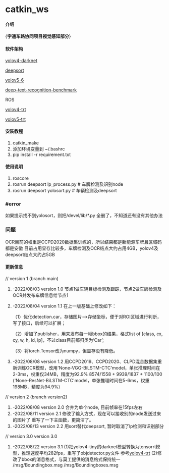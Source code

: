 # catkin_ws

#### 介绍
{**宇通车路协同项目视觉感知部分**}

#### 软件架构
[yolov4-darknet](https://https://github.com/AlexeyAB/darknet)

[deepsort](https://blog.csdn.net/didiaopao/article/details/120274519?spm=1001.2014.3001.5502)

[yolov5-6](https://github.com/ultralytics/yolov5)

[deep-text-recognition-benchmark](https://https://github.com/clovaai/deep-text-recognition-benchmark)

ROS

[yolov4-trt](https://github.com/jkjung-avt/tensorrt_demos)

[yolov5-trt](https://github.com/wang-xinyu/tensorrtx)


#### 安装教程

1.  catkin_make
2.  添加环境变量到 ~/.bashrc
3.  pip install -r requirement.txt

#### 使用说明

1.  roscore 
2.  rosrun deepsort lp_process.py        # 车牌检测及识别node
3.  rosrun deepsort yolosort.py          # 车辆检测及deepsort

### #error
如果提示找不到yolosort，则把/devel/lib/*.py 全删了，不知道还有没有其他办法

### 问题
OCR目前的权重是CCPD2020数据集训练的，所以结果都是新能源车牌且区域码都是安徽
目前占用显存比较多，车牌检测及OCR结点大约占用4GB，yolov4及deepsort结点大约占5GB

#### 更新信息
 // version 1 (branch main)
1.  -2022/08/03 version 1.0
    节点1做车辆目标检测及跟踪，节点2做车牌检测及OCR并发布车牌信息给节点1
2.  -2022/08/04 version 1.1
    在上一版基础上修改如下：
    
    （1）优化detection.car，存储图片-->存储坐标，便于对ROI区域进行判断，写了接口，后续可以扩展；
    
    （2）增加了publisher，用来发布每一帧bbox的结果，格式list of [class, cx, cy, w, h, id, lp]，不过class目前都归类为‘Car’; 
    
    （3）将torch.Tensor改为numpy，但显存没有降低。
3.  -2022/08/08 version 1.2
    用CCPD2019、CCPD2020、CLPD混合数据集重新训练OCR模型，改用'None-VGG-BiLSTM-CTC'model，单张推理时间在2-3ms，权重仅34MB，精度为92.9%
    8574/1558 + 9939/1837 + 1100/100
    ('None-ResNet-BiLSTM-CTC'model，单张推理时间在5-6ms，权重198MB，精度为94.9%）
 
 // version 2 (branch version2)
1.  -2022/08/08 version 2.0
    合并为单个node, 目前帧率在15fps左右
2.  -2022/08/11 version 2.1
    修改了输入方式，现在可以接收别的node发送过来的图片了
    重写了一下主函数，更简洁了。
3.  -2022/08/13 version 2.2
    用sort替代deepsort, 暂时取消了lp检测和识别部分
    
 // version 3.0 version 3.0
1.  -2022/08/22 version 3.1
    (1)把yolov4-tiny的darknet模型转换为tensorrt模型，推理速度平均282fps，重写了objdetector.py文件
       参考[yolov4-trt](https://github.com/jkjung-avt/tensorrt_demos) 
    (2)修改了bbox的消息格式，与莫工提供的消息格式保持统一
       /msg/Boundingbox.msg   /msg/Boundingboxes.msg 
    